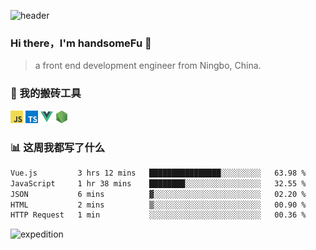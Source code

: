 ![header](https://raw.githubusercontent.com/fzq1998/fzq1998/master/header.png)

### Hi there，I'm handsomeFu 👋

> a front end development engineer from Ningbo, China.

### 🔧 我的搬砖工具
<code><img height="20" src="https://raw.githubusercontent.com/github/explore/80688e429a7d4ef2fca1e82350fe8e3517d3494d/topics/javascript/javascript.png" alt="javascript"></code>
<code><img height="20" src="https://raw.githubusercontent.com/github/explore/80688e429a7d4ef2fca1e82350fe8e3517d3494d/topics/typescript/typescript.png" alt="typescript"></code>
<code><img height="20" src="https://raw.githubusercontent.com/github/explore/80688e429a7d4ef2fca1e82350fe8e3517d3494d/topics/vue/vue.png" alt="vue"></code>
<code><img height="20" src="https://raw.githubusercontent.com/github/explore/80688e429a7d4ef2fca1e82350fe8e3517d3494d/topics/nodejs/nodejs.png" alt="nodejs"></code>



### 📊 这周我都写了什么
<!--START_SECTION:waka-->

```txt
Vue.js         3 hrs 12 mins   ████████████████░░░░░░░░░   63.98 %
JavaScript     1 hr 38 mins    ████████░░░░░░░░░░░░░░░░░   32.55 %
JSON           6 mins          ▓░░░░░░░░░░░░░░░░░░░░░░░░   02.20 %
HTML           2 mins          ▒░░░░░░░░░░░░░░░░░░░░░░░░   00.90 %
HTTP Request   1 min           ░░░░░░░░░░░░░░░░░░░░░░░░░   00.36 %
```

<!--END_SECTION:waka-->


![expedition](https://raw.githubusercontent.com/fzq1998/fzq1998/master/expedition.gif)

